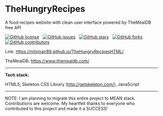 # TheHungryRecipes
A food recipes website with clean user interface powered by TheMealDB free API

[![GitHub license](https://img.shields.io/github/license/NitinNair89/TheHungryRecipes)](https://github.com/NitinNair89/TheHungryRecipes/blob/master/LICENSE) &nbsp;
[![GitHub issues](https://img.shields.io/github/issues/NitinNair89/TheHungryRecipes)](https://github.com/NitinNair89/TheHungryRecipes/issues) &nbsp;
[![GitHub stars](https://img.shields.io/github/stars/NitinNair89/TheHungryRecipes)](https://github.com/NitinNair89/TheHungryRecipes/stargazers) &nbsp;
[![GitHub forks](https://img.shields.io/github/forks/NitinNair89/TheHungryRecipes)](https://github.com/NitinNair89/TheHungryRecipes/network) &nbsp;
[![GitHub contributors](https://img.shields.io/github/contributors/NitinNair89/TheHungryRecipes)](https://github.com/NitinNair89/TheHungryRecipes/graphs/contributors)

Link: https://nitinnair89.github.io/TheHungryRecipesHTML/

TheMealDB: https://www.themealdb.com/

---

**Tech stack:**

HTML5, Skeleton CSS Library (http://getskeleton.com/), JavaScript

---
NOTE: I am planning to migrate this entire project to MEAN stack. Contributions are welcome. My heartfelt thanks to everyone who contributed to this project and made it a SUCCESS!
